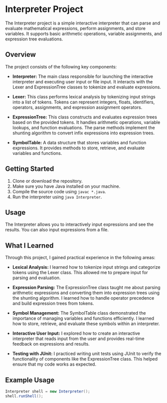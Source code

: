 # Interpreter Project

The Interpreter project is a simple interactive interpreter that can parse and evaluate mathematical expressions, perform assignments, and store variables. It supports basic arithmetic operations, variable assignments, and expression tree evaluations.

## Overview

The project consists of the following key components:

- **Interpreter:** The main class responsible for launching the interactive interpreter and executing user input or file input. It interacts with the Lexer and ExpressionTree classes to tokenize and evaluate expressions.

- **Lexer:** This class performs lexical analysis by tokenizing input strings into a list of tokens. Tokens can represent integers, floats, identifiers, operators, assignments, and expression assignment operators.

- **ExpressionTree:** This class constructs and evaluates expression trees based on the provided tokens. It handles arithmetic operations, variable lookups, and function evaluations. The parse methods implement the shunting algorithm to convert infix expressions into expression trees.

- **SymbolTable:** A data structure that stores variables and function expressions. It provides methods to store, retrieve, and evaluate variables and functions.

## Getting Started

1. Clone or download the repository.
2. Make sure you have Java installed on your machine.
3. Compile the source code using `javac *.java`.
4. Run the interpreter using `java Interpreter`.

## Usage

The Interpreter allows you to interactively input expressions and see the results. You can also input expressions from a file.

## What I Learned

Through this project, I gained practical experience in the following areas:

- **Lexical Analysis:** I learned how to tokenize input strings and categorize tokens using the Lexer class. This allowed me to prepare input for parsing and evaluation.

- **Expression Parsing:** The ExpressionTree class taught me about parsing arithmetic expressions and converting them into expression trees using the shunting algorithm. I learned how to handle operator precedence and build expression trees from tokens.

- **Symbol Management:** The SymbolTable class demonstrated the importance of managing variables and functions efficiently. I learned how to store, retrieve, and evaluate these symbols within an interpreter.

- **Interactive User Input:** I explored how to create an interactive interpreter that reads input from the user and provides real-time feedback on expressions and results.

- **Testing with JUnit:** I practiced writing unit tests using JUnit to verify the functionality of components like the ExpressionTree class. This helped ensure that my code works as expected.

## Example Usage

```java
Interpreter shell = new Interpreter();
shell.runShell();
